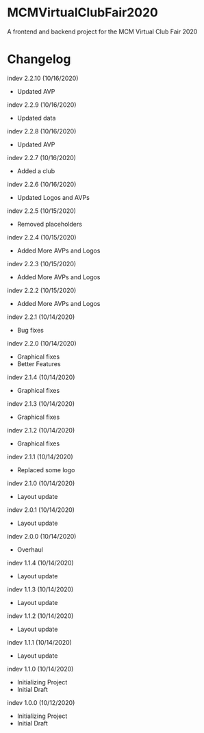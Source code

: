 # MCMVirtualClubFair2020
A frontend and backend project for the MCM Virtual Club Fair 2020

# Changelog
indev 2.2.10 (10/16/2020)
- Updated AVP

indev 2.2.9 (10/16/2020)
- Updated data

indev 2.2.8 (10/16/2020)
- Updated AVP

indev 2.2.7 (10/16/2020)
- Added a club

indev 2.2.6 (10/16/2020)
- Updated Logos and AVPs

indev 2.2.5 (10/15/2020)
- Removed placeholders

indev 2.2.4 (10/15/2020)
- Added More AVPs and Logos

indev 2.2.3 (10/15/2020)
- Added More AVPs and Logos

indev 2.2.2 (10/15/2020)
- Added More AVPs and Logos

indev 2.2.1 (10/14/2020)
- Bug fixes 

indev 2.2.0 (10/14/2020)
- Graphical fixes
- Better Features

indev 2.1.4 (10/14/2020)
- Graphical fixes

indev 2.1.3 (10/14/2020)
- Graphical fixes

indev 2.1.2 (10/14/2020)
- Graphical fixes

indev 2.1.1 (10/14/2020)
- Replaced some logo

indev 2.1.0 (10/14/2020)
- Layout update

indev 2.0.1 (10/14/2020)
- Layout update

indev 2.0.0 (10/14/2020)
- Overhaul

indev 1.1.4 (10/14/2020)
- Layout update

indev 1.1.3 (10/14/2020)
- Layout update

indev 1.1.2 (10/14/2020)
- Layout update

indev 1.1.1 (10/14/2020)
- Layout update

indev 1.1.0 (10/14/2020)
- Initializing Project
- Initial Draft

indev 1.0.0 (10/12/2020)
- Initializing Project
- Initial Draft
